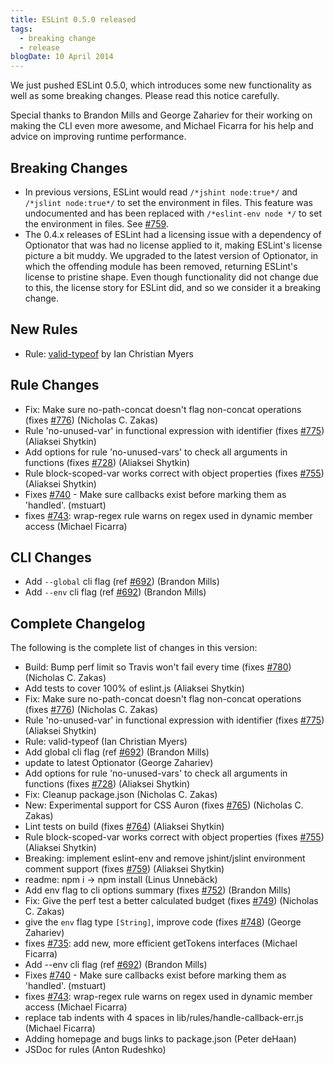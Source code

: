```yaml
---
title: ESLint 0.5.0 released
tags:
  - breaking change
  - release
blogDate: 10 April 2014
---
```


We just pushed ESLint 0.5.0, which introduces some new functionality as well as some breaking changes. Please read this notice carefully.

Special thanks to Brandon Mills and George Zahariev for their working on making the CLI even more awesome, and Michael Ficarra for his help and advice on improving runtime performance.

## Breaking Changes

* In previous versions, ESLint would read `/*jshint node:true*/` and `/*jslint node:true*/` to set the environment in files. This feature was undocumented and has been replaced with `/*eslint-env node */` to set the environment in files. See [#759](https://github.com/eslint/eslint/issues/759).
* The 0.4.x releases of ESLint had a licensing issue with a dependency of Optionator that was had no license applied to it, making ESLint's license picture a bit muddy. We upgraded to the latest version of Optionator, in which the offending module has been removed, returning ESLint's license to pristine shape. Even though functionality did not change due to this, the license story for ESLint did, and so we consider it a breaking change.

## New Rules

* Rule: [valid-typeof](https://eslint.org/docs/rules/valid-typeof) by Ian Christian Myers

## Rule Changes

* Fix: Make sure no-path-concat doesn't flag non-concat operations (fixes [#776](https://github.com/eslint/eslint/issues/776)) (Nicholas C. Zakas)
* Rule 'no-unused-var' in functional expression with identifier (fixes [#775](https://github.com/eslint/eslint/issues/775)) (Aliaksei Shytkin)
* Add options for rule 'no-unused-vars' to check all arguments in functions (fixes [#728](https://github.com/eslint/eslint/issues/728)) (Aliaksei Shytkin)
* Rule block-scoped-var works correct with object properties (fixes [#755](https://github.com/eslint/eslint/issues/755)) (Aliaksei Shytkin)
* Fixes [#740](https://github.com/eslint/eslint/issues/740) - Make sure callbacks exist before marking them as 'handled'. (mstuart)
* fixes [#743](https://github.com/eslint/eslint/issues/743): wrap-regex rule warns on regex used in dynamic member access (Michael Ficarra)

## CLI Changes

* Add `--global` cli flag (ref [#692](https://github.com/eslint/eslint/issues/692)) (Brandon Mills)
* Add `--env` cli flag (ref [#692](https://github.com/eslint/eslint/issues/692)) (Brandon Mills)

## Complete Changelog

The following is the complete list of changes in this version:

* Build: Bump perf limit so Travis won't fail every time (fixes [#780](https://github.com/eslint/eslint/issues/780)) (Nicholas C. Zakas)
* Add tests to cover 100% of eslint.js (Aliaksei Shytkin)
* Fix: Make sure no-path-concat doesn't flag non-concat operations (fixes [#776](https://github.com/eslint/eslint/issues/776)) (Nicholas C. Zakas)
* Rule 'no-unused-var' in functional expression with identifier (fixes [#775](https://github.com/eslint/eslint/issues/775)) (Aliaksei Shytkin)
* Rule: valid-typeof (Ian Christian Myers)
* Add global cli flag (ref [#692](https://github.com/eslint/eslint/issues/692)) (Brandon Mills)
* update to latest Optionator (George Zahariev)
* Add options for rule 'no-unused-vars' to check all arguments in functions (fixes [#728](https://github.com/eslint/eslint/issues/728)) (Aliaksei Shytkin)
* Fix: Cleanup package.json (Nicholas C. Zakas)
* New: Experimental support for CSS Auron (fixes [#765](https://github.com/eslint/eslint/issues/765)) (Nicholas C. Zakas)
* Lint tests on build (fixes [#764](https://github.com/eslint/eslint/issues/764)) (Aliaksei Shytkin)
* Rule block-scoped-var works correct with object properties (fixes [#755](https://github.com/eslint/eslint/issues/755)) (Aliaksei Shytkin)
* Breaking: implement eslint-env and remove jshint/jslint environment comment support (fixes [#759](https://github.com/eslint/eslint/issues/759)) (Aliaksei Shytkin)
* readme: npm i -> npm install (Linus Unnebäck)
* Add env flag to cli options summary (fixes [#752](https://github.com/eslint/eslint/issues/752)) (Brandon Mills)
* Fix: Give the perf test a better calculated budget (fixes [#749](https://github.com/eslint/eslint/issues/749)) (Nicholas C. Zakas)
* give the `env` flag type `[String]`, improve code (fixes [#748](https://github.com/eslint/eslint/issues/748)) (George Zahariev)
* fixes [#735](https://github.com/eslint/eslint/issues/735): add new, more efficient getTokens interfaces (Michael Ficarra)
* Add --env cli flag (ref [#692](https://github.com/eslint/eslint/issues/692)) (Brandon Mills)
* Fixes [#740](https://github.com/eslint/eslint/issues/740) - Make sure callbacks exist before marking them as 'handled'. (mstuart)
* fixes [#743](https://github.com/eslint/eslint/issues/743): wrap-regex rule warns on regex used in dynamic member access (Michael Ficarra)
* replace tab indents with 4 spaces in lib/rules/handle-callback-err.js (Michael Ficarra)
* Adding homepage and bugs links to package.json (Peter deHaan)
* JSDoc for rules (Anton Rudeshko)
